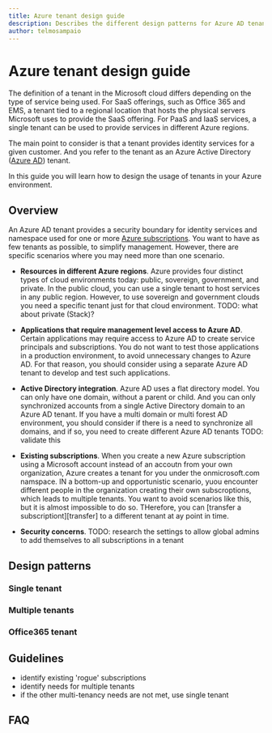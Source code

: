 ```yaml
---
title: Azure tenant design guide
description: Describes the different design patterns for Azure AD tenants
author: telmosampaio
---
```


# Azure tenant design guide

The definition of a tenant in the Microsoft cloud differs depending on the type of service being used. For SaaS offerings, such as Office 365 and EMS, a tenant tied to a regional location that hosts the physical servers Microsoft uses to provide the SaaS offering. For PaaS and IaaS services, a single tenant can be used to provide services in different Azure regions.

The main point to consider is that a tenant provides identity services for a given customer. And you refer to the tenant as an Azure Active Directory ([Azure AD][azure-ad]) tenant.

In this guide you will learn how to design the usage of tenants in your Azure environment.

## Overview

An Azure AD tenant provides a security boundary for identity services and namespace used for one or more [Azure subscriptions][subscription]. You want to have as few tenants as possible, to simplify management. However, there are specific scenarios where you may need more than one scenario.

- **Resources in different Azure regions**. Azure provides four distinct types of cloud environments today: public, sovereign, government, and private. In the public cloud, you can use a single tenant to host services in any public region. However, to use sovereign and government clouds you need a specific tenant just for that cloud environment. TODO: what about private (Stack)?

- **Applications that require management level access to Azure AD**. Certain applications may require access to Azure AD to create service principals and subscriptions. You do not want to test those applications in a production environment, to avoid unnecessary changes to Azure AD. For that reason, you should consider using a separate Azure AD tenant to develop and test such applications.

- **Active Directory integration**. Azure AD uses a flat directory model. You can only have one domain, without a parent or child. And you can only synchronized accounts from a single Active Directory domain to an Azure AD tenant. If you have a multi domain or multi forest AD environment, you should consider if there is a need to synchronize all domains, and if so, you need to create different Azure AD tenants TODO: validate this

- **Existing subscriptions**. When you create a new Azure subscription using a Microsoft account instead of an accoutn from your own organization, Azure creates a tenant for you under the onmicrosoft.com namspace. IN a bottom-up and opportunistic scenario, yuou encounter different people in the organization creating their own subscroptions, which leads to multiple tenants. You want to avoid scenarios like this, but it is almost impossible to do so. THerefore, you can [transfer a subscriptiont][transfer] to a different tenant at ay point in time.

- **Security concerns**. TODO: research the settings to allow global admins to add themselves to all subscriptions in a tenant

## Design patterns

### Single tenant

### Multiple tenants

### Office365 tenant

## Guidelines

- identify existing 'rogue' subscriptions
- identify needs for multiple tenants
- if the other multi-tenancy needs are not met, use single tenant

## FAQ

<!-- links -->

[azure-ad]: azure/active-directory/active-directory-administer
[add-azure-ad]: /azure/active-directory/develop/active-directory-howto-tenant
[subscription]: ./subscription.md
[trasnfer]: /azure/active-directory/active-directory-how-subscriptions-associated-directory